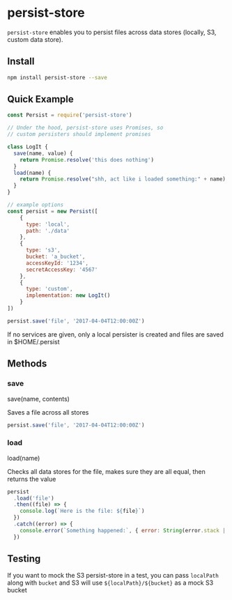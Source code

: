persist-store
=============

`persist-store` enables you to persist files across data stores (locally, S3, custom data store).

## Install

```bash
npm install persist-store --save
```

## Quick Example

```javascript
const Persist = require('persist-store')

// Under the hood, persist-store uses Promises, so
// custom persisters should implement promises

class LogIt {
  save(name, value) {
    return Promise.resolve('this does nothing')
  }
  load(name) {
    return Promise.resolve("shh, act like i loaded something:" + name)
  }
}

// example options
const persist = new Persist([
    {
      type: 'local',
      path: './data'
    },
    {
      type: 's3',
      bucket: 'a_bucket',
      accessKeyId: '1234',
      secretAccessKey: '4567'
    },
    {
      type: 'custom',
      implementation: new LogIt()
    }
])

persist.save('file', '2017-04-04T12:00:00Z')
```

If no services are given, only a local persister is created and files are saved in $HOME/.persist

## Methods

### save
save(name, contents)

Saves a file across all stores
```javascript
persist.save('file', '2017-04-04T12:00:00Z')
```

### load
load(name)

Checks all data stores for the file, makes sure they are all equal, then returns the value
```javascript
persist
  .load('file')
  .then((file) => {
    console.log(`Here is the file: ${file}`)
  })
  .catch((error) => {
    console.error(`Something happened:`, { error: String(error.stack || error) })
  })
```

## Testing

If you want to mock the S3 persist-store in a test, you can pass `localPath` along with `bucket` and S3 will use `${localPath}/${bucket}` as a mock S3 bucket
